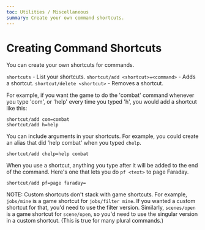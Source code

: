 ```yaml
---
toc: Utilities / Miscellaneous
summary: Create your own command shortcuts.
---
```

# Creating Command Shortcuts

You can create your own shortcuts for commands.  

`shortcuts` - List your shortcuts.
`shortcut/add <shortcut>=<command>` - Adds a shortcut.
`shortcut/delete <shortcut>` - Removes a shortcut.

For example, if you want the game to do the 'combat' command whenever you type 'com', or 'help' every time you typed 'h', you would add a shortcut like this:

    shortcut/add com=combat
    shortcut/add h=help

You can include arguments in your shortcuts.  For example, you could create an alias that did 'help combat' when you typed `chelp`.

    shortcut/add chelp=help combat

When you use a shortcut, anything you type after it will be added to the end of the command.  Here's one that lets you do `pf <text>` to page Faraday.

    shortcut/add pf=page faraday=

NOTE: Custom shortcuts don't stack with game shortcuts. For example, `jobs/mine` is a game shortcut for `jobs/filter mine`. If you wanted a custom shortcut for that, you'd need to use the filter version. Similarly, `scenes/open` is a game shortcut for `scene/open`, so you'd need to use the singular version in a custom shortcut. (This is true for many plural commands.)